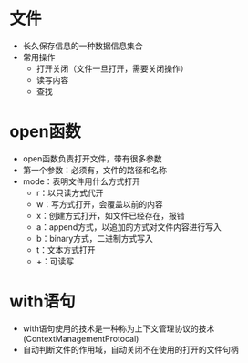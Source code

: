 # 文件
- 长久保存信息的一种数据信息集合
- 常用操作
    - 打开关闭（文件一旦打开，需要关闭操作）
    - 读写内容
    - 查找
# open函数
- open函数负责打开文件，带有很多参数
- 第一个参数：必须有，文件的路径和名称
- mode：表明文件用什么方式打开
    - r：以只读方式代开
    - w：写方式打开，会覆盖以前的内容
    - x：创建方式打开，如文件已经存在，报错
    - a：append方式，以追加的方式对文件内容进行写入
    - b：binary方式，二进制方式写入
    - t：文本方式打开
    - +：可读写
# with语句
- with语句使用的技术是一种称为上下文管理协议的技术(ContextManagementProtocal)
- 自动判断文件的作用域，自动关闭不在使用的打开的文件句柄
 